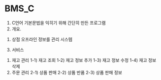 # BMS_C
1. C언어 기본문법을 익히기 위해 간단히 만든 프로그램
2. 개요.
 1) 상점 오프라인 정보를 관리 시스템
3. 서비스
 1) 재고 관리
  1-1) 재고 조회
  1-2) 재고 정보 추가 
  1-3) 재고 정보 수정
  1-4) 재고 정보 삭제
 2) 주문 관리
  2-1) 상품 판매 
  2-2) 상품 반품
  2-3) 상품 판매 정보
